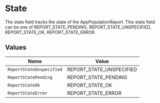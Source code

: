 # State

The state field tracks the state of the AppPopulationReport. This state field can be one of REPORT_STATE_PENDING, REPORT_STATE_UNSPECIFIED, REPORT_STATE_OK, REPORT_STATE_ERROR.


## Values

| Name                     | Value                    |
| ------------------------ | ------------------------ |
| `ReportStateUnspecified` | REPORT_STATE_UNSPECIFIED |
| `ReportStatePending`     | REPORT_STATE_PENDING     |
| `ReportStateOk`          | REPORT_STATE_OK          |
| `ReportStateError`       | REPORT_STATE_ERROR       |
